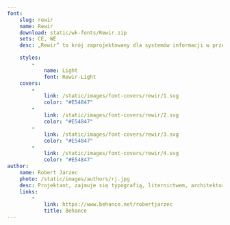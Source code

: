 ```yaml
---
font:
    slug: rewir
    name: Rewir
    download: static/wk-fonts/Rewir.zip
    sets: CE, WE
    desc: „Rewir” to krój zaprojektowany dla systemów informacji w przestrzeni miejskiej. Inspiracją do powstania projektu była tabliczka zachowana w podwórzu jednej z warszawskich kamienic. Z drugiej strony powodem powstania projektu jest brak systemowego rozwiązania dla oficjalnych tablic urzędowych w Warszawie. Krój charakteryzuje wysoka czytelność i rozpoznawalność słów, pod różnym kątem i w różnych warunkach oświetleniowych. Projekt może mieć szerokie zastosowanie, od tablic urzędowych, komunikację w środkach transportu publicznego, po oficjalne pisma urzędowe. Krój „Rewir”  łączy w sobie historię warszawskiego liternictwa ze wpółczesnymi potrzebami miasta.

    styles:
        -
            name: Light
            font: Rewir-Light
    covers:
        -
            link: /static/images/font-covers/rewir/1.svg
            color: "#E54847"
        -
            link: /static/images/font-covers/rewir/2.svg
            color: "#E54847"
        -
            link: /static/images/font-covers/rewir/3.svg
            color: "#E54847"
        -
            link: /static/images/font-covers/rewir/4.svg
            color: "#E54847"
author:
    name: Robert Jarzec
    photo: /static/images/authors/rj.jpg
    desc: Projektant, zajmuje się typografią, liternictwem, architekturą informacji i projektowaniem zorientowanym na doświadczenie użytkownika. Absolwent Pracowni Projektowania Litery Uniwersytetu Artystycznego w Poznaniu oraz studiów Kulturoznawczych na Uniwersytecie im. Adama Mickiewicza. Obecnie wykładowca Uniwersytetu Artystycznego w Poznaniu.
    links:
        -
            link: https://www.behance.net/robertjarzec
            title: Behance
---
```

